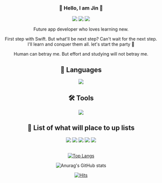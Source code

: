 <div align="center">

### 👋 Hello, I am Jin 👋 <br/>
<a href="https://github.com/Jin418code"><img src="https://img.shields.io/badge/GitHub-181717?style=flat-square&logo=GitHub&logoColor=white"/></a> 
<a href="https://www.instagram.com/jin418code/"><img src="https://img.shields.io/badge/Instagram-E4405F?style=flat-square&logo=Instagram&logoColor=white"/></a>
<a href="https://velog.io/@jin418code/"><img src="https://img.shields.io/badge/Velog-20C997?style=flat-square&logo=Velog&logoColor=white"/></a>



Future app developer who loves learning new.
  

  
First step with Swift. But what'll be next step? Can't wait for the next step. <br/>
I'll learn and conquer them all. let's start the party 🥳


  
Human can betray me. But effort and studying will not betray me.



## 📖 Languages <br/>

<img src="https://img.shields.io/badge/Swift-F05138?style=flat-square&logo=Swift&logoColor=white"/>
<br/>
  
## 🛠 Tools <br/>
  
<img src="https://img.shields.io/badge/GitHub-181717?style=flat-square&logo=GitHub&logoColor=white"/>
<br/>

## 📘 List of what will place to up lists <br/>

<img src="https://img.shields.io/badge/Kotlin-7F52FF?style=flat-square&logo=Kotlin&logoColor=white"/>
<img src="https://img.shields.io/badge/Flutter-02569B?style=flat-square&logo=Flutter&logoColor=white"/>
<img src="https://img.shields.io/badge/MySQL-4479A1?style=flat-square&logo=MySQL&logoColor=white"/>
<img src="https://img.shields.io/badge/ReactiveX-B7178C?style=flat-square&logo=ReactiveX-&logoColor=white"/>
<img src="https://img.shields.io/badge/CocoaPods-EE3322?style=flat-square&logo=CocoaPods-&logoColor=white"/>

<br/>
<br/>

  
[![Top Langs](https://github-readme-stats.vercel.app/api/top-langs/?username=Jin418code&langs_count=8)](https://github.com/Jin418code/github-readme-stats)
<br/>

![Anurag's GitHub stats](https://github-readme-stats.vercel.app/api?username=Jin418code&show_icons=true&theme=radical)
<br/>

[![Hits](https://hits.seeyoufarm.com/api/count/incr/badge.svg?url=https%3A%2F%2Fgithub.com%2FJin418code%2FJin418code&count_bg=%2367E244&title_bg=%2348494F&icon=&icon_color=%23E7E7E7&title=hits&edge_flat=false)](https://hits.seeyoufarm.com)
  
</div>
